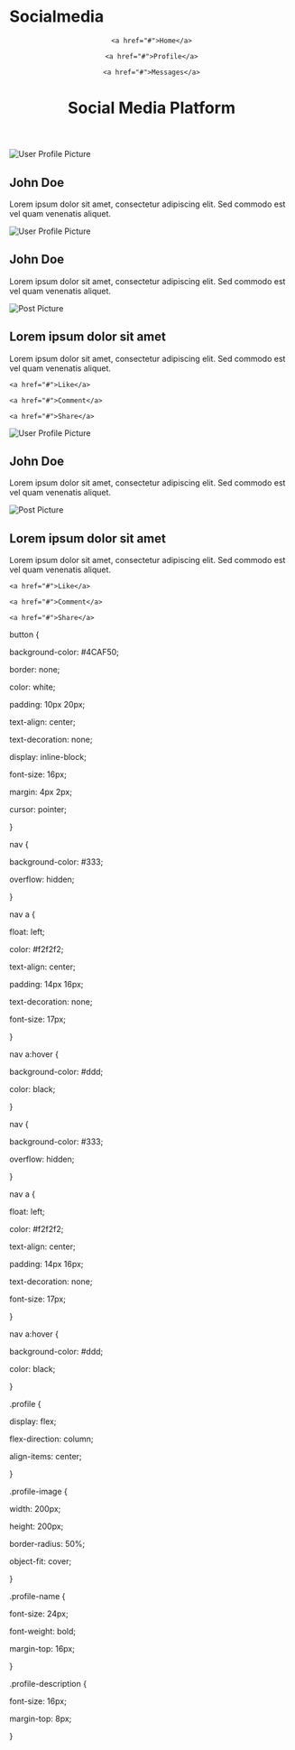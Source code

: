 # Socialmedia
<header>

  <nav>

    <a href="#">Home</a>

    <a href="#">Profile</a>

    <a href="#">Messages</a>

  </nav>

  <h1>Social Media Platform</h1>

</header>
<section class="profile">

  <img src="profile-picture.jpg" alt="User Profile Picture" class="profile-image">

  <h2 class="profile-name">John Doe</h2>

  <p class="profile-description">Lorem ipsum dolor sit amet, consectetur adipiscing elit. Sed commodo est vel quam venenatis aliquet.</p>

</section>

<section class="profile">

  <img src="profile-picture.jpg" alt="User Profile Picture" class="profile-image">

  <h2 class="profile-name">John Doe</h2>

  <p class="profile-description">Lorem ipsum dolor sit amet, consectetur adipiscing elit. Sed commodo est vel quam venenatis aliquet.</p>

</section>

<section class="post">

  <img src="post-picture.jpg" alt="Post Picture" class="post-image">

  <h2 class="post-title">Lorem ipsum dolor sit amet</h2>

  <p class="post-description">Lorem ipsum dolor sit amet, consectetur adipiscing elit. Sed commodo est vel quam venenatis aliquet.</p>

  <div class="post-actions">

    <a href="#">Like</a>

    <a href="#">Comment</a>

    <a href="#">Share</a>

  </div>

</section>

<section class="profile">

  <img src="profile-picture.jpg" alt="User Profile Picture" class="profile-image">

  <h2 class="profile-name">John Doe</h2>

  <p class="profile-description">Lorem ipsum dolor sit amet, consectetur adipiscing elit. Sed commodo est vel quam venenatis aliquet.</p>

</section>

<section class="post">

  <img src="post-picture.jpg" alt="Post Picture" class="post-image">

  <h2 class="post-title">Lorem ipsum dolor sit amet</h2>

  <p class="post-description">Lorem ipsum dolor sit amet, consectetur adipiscing elit. Sed commodo est vel quam venenatis aliquet.</p>

  <div class="post-actions">

    <a href="#">Like</a>

    <a href="#">Comment</a>

    <a href="#">Share</a>

  </div>

</section>

button {

  background-color: #4CAF50;

  border: none;

  color: white;

  padding: 10px 20px;

  text-align: center;

  text-decoration: none;

  display: inline-block;

  font-size: 16px;

  margin: 4px 2px;

  cursor: pointer;

}

nav {

  background-color: #333;

  overflow: hidden;

}

nav a {

  float: left;

  color: #f2f2f2;

  text-align: center;

  padding: 14px 16px;

  text-decoration: none;

  font-size: 17px;

}

nav a:hover {

  background-color: #ddd;

  color: black;

}

nav {

  background-color: #333;

  overflow: hidden;

}

nav a {

  float: left;

  color: #f2f2f2;

  text-align: center;

  padding: 14px 16px;

  text-decoration: none;

  font-size: 17px;

}

nav a:hover {

  background-color: #ddd;

  color: black;

}

.profile {

  display: flex;

  flex-direction: column;

  align-items: center;

}

.profile-image {

  width: 200px;

  height: 200px;

  border-radius: 50%;

  object-fit: cover;

}

.profile-name {

  font-size: 24px;

  font-weight: bold;

  margin-top: 16px;

}

.profile-description {

  font-size: 16px;

  margin-top: 8px;

}

